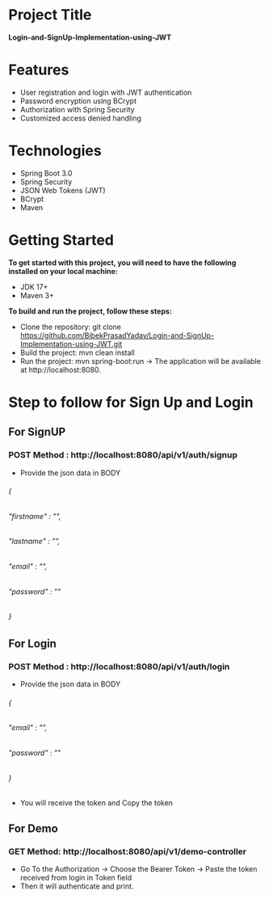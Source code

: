 # Project Title
**Login-and-SignUp-Implementation-using-JWT**

# Features
* User registration and login with JWT authentication
* Password encryption using BCrypt
* Authorization with Spring Security
* Customized access denied handling

# Technologies
* Spring Boot 3.0
* Spring Security
* JSON Web Tokens (JWT)
* BCrypt
* Maven

# Getting Started
**To get started with this project, you will need to have the following installed on your local machine:** 
* JDK 17+
* Maven 3+

**To build and run the project, follow these steps:**

* Clone the repository: git clone https://github.com/BibekPrasadYadav/Login-and-SignUp-Implementation-using-JWT.git
* Build the project: mvn clean install
* Run the project: mvn spring-boot:run
-> The application will be available at http://localhost:8080.

# Step to follow for Sign Up and Login 
## For SignUP
### POST Method : http://localhost:8080/api/v1/auth/signup
* Provide the json data in BODY
###### {
###### "firstname" : "",
###### "lastname" : "",
###### "email" : "",
###### "password" : ""
###### }
## For Login 
### POST Method : http://localhost:8080/api/v1/auth/login
* Provide the json data in BODY
###### {
###### "email" : "",
###### "password" : ""
###### }
* You will receive the token and Copy the token  
## For Demo 
### GET Method: http://localhost:8080/api/v1/demo-controller
* Go To the Authorization -> Choose the Bearer Token -> Paste the token received from login in Token field
* Then it will authenticate and print. 






